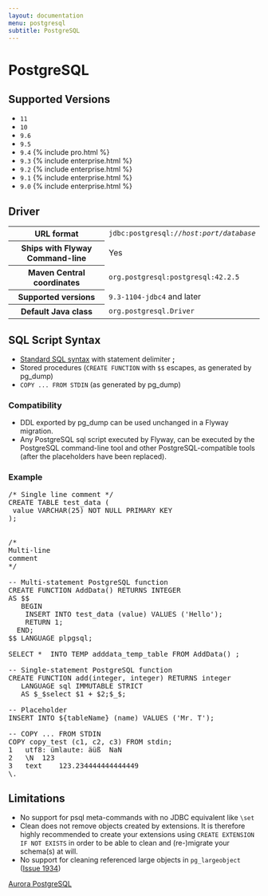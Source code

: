 ```yaml
---
layout: documentation
menu: postgresql
subtitle: PostgreSQL
---
```

# PostgreSQL

## Supported Versions

- `11`
- `10`
- `9.6`
- `9.5`
- `9.4` {% include pro.html %}
- `9.3` {% include enterprise.html %}
- `9.2` {% include enterprise.html %}
- `9.1` {% include enterprise.html %}
- `9.0` {% include enterprise.html %}

## Driver

<table class="table">
<tr>
<th>URL format</th>
<td><code>jdbc:postgresql://<i>host</i>:<i>port</i>/<i>database</i></code></td>
</tr>
<tr>
<th>Ships with Flyway Command-line</th>
<td>Yes</td>
</tr>
<tr>
<th>Maven Central coordinates</th>
<td><code>org.postgresql:postgresql:42.2.5</code></td>
</tr>
<tr>
<th>Supported versions</th>
<td><code>9.3-1104-jdbc4</code> and later</td>
</tr>
<tr>
<th>Default Java class</th>
<td><code>org.postgresql.Driver</code></td>
</tr>
</table>

## SQL Script Syntax

- [Standard SQL syntax](/documentation/migrations#sql-based-migrations#syntax) with statement delimiter **;**
- Stored procedures (`CREATE FUNCTION` with `$$` escapes, as generated by pg_dump)
- `COPY ... FROM STDIN` (as generated by pg_dump)

### Compatibility

- DDL exported by pg_dump can be used unchanged in a Flyway migration.
- Any PostgreSQL sql script executed by Flyway, can be executed by the PostgreSQL command-line tool and other
        PostgreSQL-compatible tools (after the placeholders have been replaced).

### Example

<pre class="prettyprint">/* Single line comment */
CREATE TABLE test_data (
 value VARCHAR(25) NOT NULL PRIMARY KEY
);


/*
Multi-line
comment
*/

-- Multi-statement PostgreSQL function
CREATE FUNCTION AddData() RETURNS INTEGER
AS $$
   BEGIN
    INSERT INTO test_data (value) VALUES ('Hello');
    RETURN 1;
  END;
$$ LANGUAGE plpgsql;

SELECT *  INTO TEMP adddata_temp_table FROM AddData() ;

-- Single-statement PostgreSQL function
CREATE FUNCTION add(integer, integer) RETURNS integer
   LANGUAGE sql IMMUTABLE STRICT
   AS $_$select $1 + $2;$_$;

-- Placeholder
INSERT INTO ${tableName} (name) VALUES ('Mr. T');

-- COPY ... FROM STDIN
COPY copy_test (c1, c2, c3) FROM stdin;
1	utf8: ümlaute: äüß	NaN
2	\N	123
3	text	123.234444444444449
\.</pre>

## Limitations

- No support for psql meta-commands with no JDBC equivalent like `\set`
- Clean does not remove objects created by extensions. It is therefore highly recommended to create your extensions
 using `CREATE EXTENSION IF NOT EXISTS` in order to be able to clean and (re-)migrate your schema(s) at will.
- No support for cleaning referenced large objects in `pg_largeobject` ([Issue 1934](https://github.com/flyway/flyway/issues/1934))

<p class="next-steps">
    <a class="btn btn-primary" href="/documentation/database/aurora-postgresql">Aurora PostgreSQL <i class="fa fa-arrow-right"></i></a>
</p>